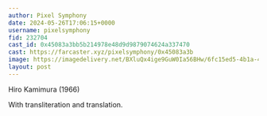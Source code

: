 ```yaml
---
author: Pixel Symphony
date: 2024-05-26T17:06:15+0000
username: pixelsymphony
fid: 232704
cast_id: 0x45083a3bb5b214978e48d9d9879074624a337470
cast: https://farcaster.xyz/pixelsymphony/0x45083a3b
image: https://imagedelivery.net/BXluQx4ige9GuW0Ia56BHw/6fc15ed5-4b1a-4087-1fd4-4046f3a17600/original
layout: post
---
```


Hiro Kamimura (1966)

With transliteration and translation.

<img src='https://imagedelivery.net/BXluQx4ige9GuW0Ia56BHw/6fc15ed5-4b1a-4087-1fd4-4046f3a17600/original' alt='' referrerpolicy='no-referrer'/>
